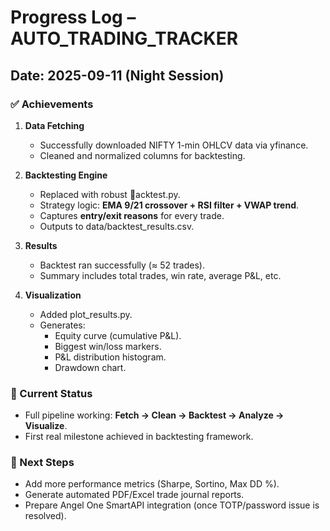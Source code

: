 ﻿# Progress Log – AUTO_TRADING_TRACKER

## Date: 2025-09-11 (Night Session)

### ✅ Achievements
1. **Data Fetching**
   - Successfully downloaded NIFTY 1-min OHLCV data via yfinance.
   - Cleaned and normalized columns for backtesting.

2. **Backtesting Engine**
   - Replaced with robust acktest.py.
   - Strategy logic: **EMA 9/21 crossover + RSI filter + VWAP trend**.
   - Captures **entry/exit reasons** for every trade.
   - Outputs to data/backtest_results.csv.

3. **Results**
   - Backtest ran successfully (≈ 52 trades).
   - Summary includes total trades, win rate, average P&L, etc.

4. **Visualization**
   - Added plot_results.py.
   - Generates:
     - Equity curve (cumulative P&L).
     - Biggest win/loss markers.
     - P&L distribution histogram.
     - Drawdown chart.

### 📌 Current Status
- Full pipeline working: **Fetch → Clean → Backtest → Analyze → Visualize**.
- First real milestone achieved in backtesting framework.

### 🚀 Next Steps
- Add more performance metrics (Sharpe, Sortino, Max DD %).
- Generate automated PDF/Excel trade journal reports.
- Prepare Angel One SmartAPI integration (once TOTP/password issue is resolved).

